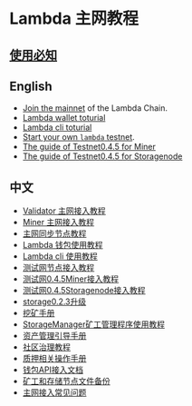 # Lambda 主网教程

## [使用必知](must-known-cn.md)


## English
- [Join the mainnet](./docs/join-mainnet.md) of the Lambda Chain.
- [Lambda wallet toturial](./Lambda-wallet-instructions.md)
- [Lambda cli toturial](./docs/lambdacli/README.md)
- [Start your own `lambda` testnet](./docs/deploy-testnet.md).
- [The guide of Testnet0.4.5 for Miner](./Testnet0.4.3-Miner-guide-en.md)
- [The guide of Testnet0.4.5 for Storagenode](./Testnet0.4.3-Storagenode-configure-en.md)

## 中文
- [Validator 主网接入教程](./主网接入教程(Validator).md)
- [Miner 主网接入教程](./主网接入流程(Miner).md)
- [主网同步节点教程](./主网同步节点教程.md)
- [Lambda 钱包使用教程](./Lambda钱包使用说明.md)
- [Lambda cli 使用教程](./docs/lambdacli/README.md)
- [测试网节点接入教程](Testnet-Validator-Guide.md)
- [测试网0.4.5Miner接入教程](Testnet0.4.3-Miner-guide.md)
- [测试网0.4.5Storagenode接入教程](./Testnet0.4.3-Storagenode-configure.md)
- [storage0.2.3升级](./storage0.2.2-upgrade.md)
- [挖矿手册](./lambda-store-v0.2.2-store-and-mining.md)
- [StorageManager矿工管理程序使用教程](./StorageManager-Guide.md)
- [资产管理引导手册](./资产管理引导手册.md)
- [社区治理教程](./governance.md)
- [质押相关操作手册](./质押相关操作手册.md)
- [钱包API接入文档](./Lambda-Wallet-Interface.md) 
- [矿工和存储节点文件备份](./StorageFile-Backup.md)
- [主网接入常见问题](FAQ.md)
